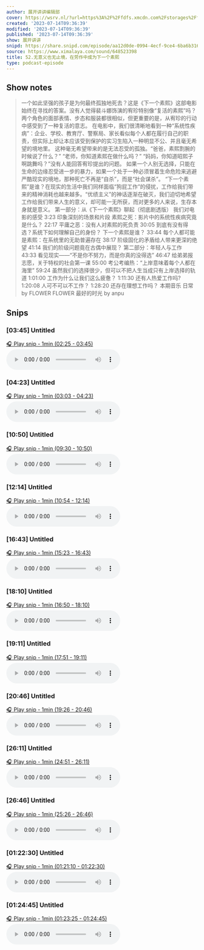 ```yaml
---
author: 展开讲讲编辑部
cover: https://wsrv.nl/?url=https%3A%2F%2Ffdfs.xmcdn.com%2Fstorages%2Ff7c2-audiofreehighqps%2F71%2FA1%2FGAqhtYsK-glNAAJQjwMoED_P.jpeg&w=200&h=200
created: '2023-07-14T09:36:39'
modified: '2023-07-14T09:36:39'
published: '2023-07-14T09:36:39'
show: 展开讲讲
snipd: https://share.snipd.com/episode/aa12d0de-0994-4ecf-9ce4-6ba6b3169036
source: https://www.ximalaya.com/sound/648523398
title: 52.无意义也无止境，在劳作中成为下一个素熙
type: podcast-episode
---
```



## Show notes
> 一个如此坚强的孩子是为何最终孤独地死去？这是《下一个素熙》这部电影始终在寻找的答案。没有人觉得裴斗娜饰演的宥珍特别像“复活的素熙”吗？两个角色的面部表情、步态和服装都很相似，但更重要的是，从宥珍的行动中感受到了一种复活的意志。  在电影中，我们很清晰地看到一种“系统性疾病”：企业、学校、教育厅、警察局、家长看似每个人都在履行自己的职责，但实际上却让本应该受到保护的实习生陷入一种明显不公、并且毫无希望的境地里。   这种毫无希望带来的是无法忍受的孤独。“爸爸，素熙割腕的时候说了什么？” “老师，你知道素熙在做什么吗？” “妈妈，你知道昭熙子啊跳舞吗？”没有人能回答宥珍提出的问题。  如果一个人别无选择，只能在生命的边缘忍受进一步的暴力，如果一个处于一种必须冒着生命危险来逃避严酷现实的境地，那种死亡不再是“自杀”，而是“社会谋杀”。  “下一个素熙”是谁？在现实的生活中我们同样面临“狗屁工作”的侵扰，工作给我们带来的精神消耗也越来越多。“优绩主义”的神话逐渐在破灭，我们迫切地希望工作给我们带来人生的意义，却可能一无所获，而对更多的人来说，生存本身就是意义。   第一部分：从《下一个素熙》聊起（彻底剧透版）  我们对电影的感受 3:23 印象深刻的场景和片段  素熙之死：影片中的系统性疾病究竟是什么？ 22:17 平庸之恶：没有人对素熙的死负责 30:05 到底有没有得选？系统下如何理解自己的身份？  下一个素熙是谁？ 33:44 每个人都可能是素熙：在系统里的无助普遍存在 38:17 阶级固化的矛盾给人带来更深的绝望 41:14 我们的阶级问题竟在古偶中展现？   第二部分：年轻人与工作  43:33 看见现实——“不是你不努力，而是你真的没得选” 46:47 给弟弟报志愿，关于特权的社会第一课 55:00 考公考编热：“上岸意味着每个人都在海里” 59:24 虽然我们的选择很少，但可以不把人生当成只有上岸选择的轨道 1:01:00 工作为什么让我们这么疲惫？ 1:11:30 还有人热爱工作吗? 1:20:08 人可不可以不工作？ 1:28:20 还存在理想工作吗？
> 本期音乐  日常 by FLOWER FLOWER 最好的时光 by anpu

## Snips
### [03:45] Untitled
[🎧 Play snip - 1min️ (02:25 - 03:45)](https://share.snipd.com/snip/02dbd6b3-94a1-49a0-aaf4-d5e0ee038a17)
<audio controls> <source src="https://jt.ximalaya.com//GKwRIJIIhmVUAtzY6gI34HJn-aacv2-48K.m4a?channel=rss&album_id=24672021&track_id=648523398&uid=90906970&jt=https://aod.cos.tx.xmcdn.com/storages/5bb0-audiofreehighqps/57/EE/GKwRIJIIhmVUAtzY6gI34HJn-aacv2-48K.m4a#t=02:25,03:45"> </audio>
### [04:23] Untitled
[🎧 Play snip - 1min️ (03:03 - 04:23)](https://share.snipd.com/snip/da404b45-1b70-4191-9d74-9f0c4900a4c2)
<audio controls> <source src="https://jt.ximalaya.com//GKwRIJIIhmVUAtzY6gI34HJn-aacv2-48K.m4a?channel=rss&album_id=24672021&track_id=648523398&uid=90906970&jt=https://aod.cos.tx.xmcdn.com/storages/5bb0-audiofreehighqps/57/EE/GKwRIJIIhmVUAtzY6gI34HJn-aacv2-48K.m4a#t=03:03,04:23"> </audio>
### [10:50] Untitled
[🎧 Play snip - 1min️ (09:30 - 10:50)](https://share.snipd.com/snip/11389efc-298d-46b0-83eb-b9d536dd42eb)
<audio controls> <source src="https://jt.ximalaya.com//GKwRIJIIhmVUAtzY6gI34HJn-aacv2-48K.m4a?channel=rss&album_id=24672021&track_id=648523398&uid=90906970&jt=https://aod.cos.tx.xmcdn.com/storages/5bb0-audiofreehighqps/57/EE/GKwRIJIIhmVUAtzY6gI34HJn-aacv2-48K.m4a#t=09:30,10:50"> </audio>
### [12:14] Untitled
[🎧 Play snip - 1min️ (10:54 - 12:14)](https://share.snipd.com/snip/e1eb7349-0bed-4932-9e25-0dbe4d391d6d)
<audio controls> <source src="https://jt.ximalaya.com//GKwRIJIIhmVUAtzY6gI34HJn-aacv2-48K.m4a?channel=rss&album_id=24672021&track_id=648523398&uid=90906970&jt=https://aod.cos.tx.xmcdn.com/storages/5bb0-audiofreehighqps/57/EE/GKwRIJIIhmVUAtzY6gI34HJn-aacv2-48K.m4a#t=10:54,12:14"> </audio>
### [16:43] Untitled
[🎧 Play snip - 1min️ (15:23 - 16:43)](https://share.snipd.com/snip/fdf051e2-9310-4595-b260-fe0767273501)
<audio controls> <source src="https://jt.ximalaya.com//GKwRIJIIhmVUAtzY6gI34HJn-aacv2-48K.m4a?channel=rss&album_id=24672021&track_id=648523398&uid=90906970&jt=https://aod.cos.tx.xmcdn.com/storages/5bb0-audiofreehighqps/57/EE/GKwRIJIIhmVUAtzY6gI34HJn-aacv2-48K.m4a#t=15:23,16:43"> </audio>
### [18:10] Untitled
[🎧 Play snip - 1min️ (16:50 - 18:10)](https://share.snipd.com/snip/40870876-5a11-4845-b970-8f838bf28714)
<audio controls> <source src="https://jt.ximalaya.com//GKwRIJIIhmVUAtzY6gI34HJn-aacv2-48K.m4a?channel=rss&album_id=24672021&track_id=648523398&uid=90906970&jt=https://aod.cos.tx.xmcdn.com/storages/5bb0-audiofreehighqps/57/EE/GKwRIJIIhmVUAtzY6gI34HJn-aacv2-48K.m4a#t=16:50,18:10"> </audio>
### [19:11] Untitled
[🎧 Play snip - 1min️ (17:51 - 19:11)](https://share.snipd.com/snip/c138e48a-3c39-46ab-b65f-acf50af39382)
<audio controls> <source src="https://jt.ximalaya.com//GKwRIJIIhmVUAtzY6gI34HJn-aacv2-48K.m4a?channel=rss&album_id=24672021&track_id=648523398&uid=90906970&jt=https://aod.cos.tx.xmcdn.com/storages/5bb0-audiofreehighqps/57/EE/GKwRIJIIhmVUAtzY6gI34HJn-aacv2-48K.m4a#t=17:51,19:11"> </audio>
### [20:46] Untitled
[🎧 Play snip - 1min️ (19:26 - 20:46)](https://share.snipd.com/snip/93006918-411f-4f49-9ace-09932f8833a4)
<audio controls> <source src="https://jt.ximalaya.com//GKwRIJIIhmVUAtzY6gI34HJn-aacv2-48K.m4a?channel=rss&album_id=24672021&track_id=648523398&uid=90906970&jt=https://aod.cos.tx.xmcdn.com/storages/5bb0-audiofreehighqps/57/EE/GKwRIJIIhmVUAtzY6gI34HJn-aacv2-48K.m4a#t=19:26,20:46"> </audio>
### [26:11] Untitled
[🎧 Play snip - 1min️ (24:51 - 26:11)](https://share.snipd.com/snip/dd2b31a8-4444-4db3-a937-db6094b708f2)
<audio controls> <source src="https://jt.ximalaya.com//GKwRIJIIhmVUAtzY6gI34HJn-aacv2-48K.m4a?channel=rss&album_id=24672021&track_id=648523398&uid=90906970&jt=https://aod.cos.tx.xmcdn.com/storages/5bb0-audiofreehighqps/57/EE/GKwRIJIIhmVUAtzY6gI34HJn-aacv2-48K.m4a#t=24:51,26:11"> </audio>
### [26:46] Untitled
[🎧 Play snip - 1min️ (25:26 - 26:46)](https://share.snipd.com/snip/b92b624a-f743-4746-8da2-4bee9339205d)
<audio controls> <source src="https://jt.ximalaya.com//GKwRIJIIhmVUAtzY6gI34HJn-aacv2-48K.m4a?channel=rss&album_id=24672021&track_id=648523398&uid=90906970&jt=https://aod.cos.tx.xmcdn.com/storages/5bb0-audiofreehighqps/57/EE/GKwRIJIIhmVUAtzY6gI34HJn-aacv2-48K.m4a#t=25:26,26:46"> </audio>
### [01:22:30] Untitled
[🎧 Play snip - 1min️ (01:21:10 - 01:22:30)](https://share.snipd.com/snip/cd4d55de-cb30-4587-b0f0-20bf6df6b013)
<audio controls> <source src="https://jt.ximalaya.com//GKwRIJIIhmVUAtzY6gI34HJn-aacv2-48K.m4a?channel=rss&album_id=24672021&track_id=648523398&uid=90906970&jt=https://aod.cos.tx.xmcdn.com/storages/5bb0-audiofreehighqps/57/EE/GKwRIJIIhmVUAtzY6gI34HJn-aacv2-48K.m4a#t=01:21:10,01:22:30"> </audio>
### [01:24:45] Untitled
[🎧 Play snip - 1min️ (01:23:25 - 01:24:45)](https://share.snipd.com/snip/6754b610-c071-4604-8ee3-6082d12f77ff)
<audio controls> <source src="https://jt.ximalaya.com//GKwRIJIIhmVUAtzY6gI34HJn-aacv2-48K.m4a?channel=rss&album_id=24672021&track_id=648523398&uid=90906970&jt=https://aod.cos.tx.xmcdn.com/storages/5bb0-audiofreehighqps/57/EE/GKwRIJIIhmVUAtzY6gI34HJn-aacv2-48K.m4a#t=01:23:25,01:24:45"> </audio>

